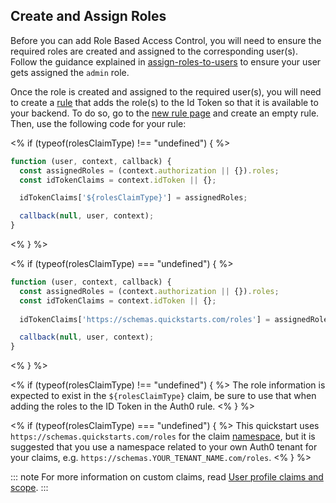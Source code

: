 ## Create and Assign Roles

Before you can add Role Based Access Control, you will need to ensure the required roles are created and assigned to the corresponding user(s).
Follow the guidance explained in <a href="/users/assign-roles-to-users" target="_blank">assign-roles-to-users</a> to ensure your user gets assigned the `admin` role.

Once the role is created and assigned to the required user(s), you will need to create a <a href="/rules/current" target="_blank">rule</a> that adds the role(s) to the Id Token so that it is available to your backend. To do so, go to the <a href="$manage_url/#/rules/new" target="_blank">new rule page</a> and create an empty rule. Then, use the following code for your rule:

<% if (typeof(rolesClaimType) !== "undefined") { %>
``` js
function (user, context, callback) {
  const assignedRoles = (context.authorization || {}).roles;
  const idTokenClaims = context.idToken || {};

  idTokenClaims['${rolesClaimType}'] = assignedRoles;

  callback(null, user, context);
}
```
<% } %>

<% if (typeof(rolesClaimType) === "undefined") { %>
``` js
function (user, context, callback) {
  const assignedRoles = (context.authorization || {}).roles;
  const idTokenClaims = context.idToken || {};
  
  idTokenClaims['https://schemas.quickstarts.com/roles'] = assignedRoles;

  callback(null, user, context);
}
```
<% } %>

<% if (typeof(rolesClaimType) !== "undefined") { %>
The role information is expected to exist in the `${rolesClaimType}` claim, be sure to use that when adding the roles to the ID Token in the Auth0 rule.
<% } %>

<% if (typeof(rolesClaimType) === "undefined") { %>
  This quickstart uses `https://schemas.quickstarts.com/roles` for the claim <a href="/tokens/guides/create-namespaced-custom-claims" target="_blank">namespace</a>, but it is suggested that you use a namespace related to your own Auth0 tenant for your claims, e.g. `https://schemas.YOUR_TENANT_NAME.com/roles`.
<% } %>

::: note
For more information on custom claims, read <a href="/api-auth/tutorials/adoption/scope-custom-claims" target="_blank">User profile claims and scope</a>.
:::